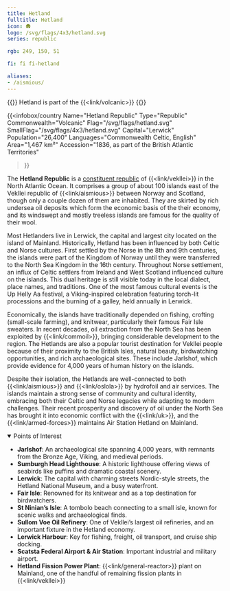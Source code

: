 ```yaml
---
title: Hetland
fulltitle: Hetland
icon: 🛖
logo: /svg/flags/4x3/hetland.svg
series: republic

rgb: 249, 150, 51

fi: fi fi-hetland

aliases:
- /aismious/
---
```

{{<note series>}}
 Hetland is part of the {{<link/volcanic>}}
{{</note>}}

{{<infobox/country
	 Name="Hetland Republic"
	 Type="Republic"
	 Commonwealth="Volcanic"
	 Flag="/svg/flags/hetland.svg"
	 SmallFlag="/svg/flags/4x3/hetland.svg"
	 Capital="Lerwick"
	 Population="26,400"
	 Languages="Commonwealth Celtic, English"
	 Area="1,467 km²"
	 Accession="1836, as part of the British Atlantic Territories"
 >}}

The <span class="fi fi-hetland"></span> **Hetland Republic** is a [constituent republic](/republics/) of {{<link/vekllei>}} in the North Atlantic Ocean. It comprises a group of about 100 islands east of the Vekllei republic of {{<link/aismious>}} between Norway and Scotland, though only a couple dozen of them are inhabited. They are skirted by rich undersea oil deposits which form the economic basis of the their economy, and its windswept and mostly treeless islands are famous for the quality of their wool.

Most Hetlanders live in Lerwick, the capital and largest city located on the island of Mainland. Historically, Hetland has been influenced by both Celtic and Norse cultures. First settled by the Norse in the 8th and 9th centuries, the islands were part of the Kingdom of Norway until they were transferred to the North Sea Kingdom in the 16th century. Throughout Norse settlement, an influx of Celtic settlers from Ireland and West Scotland influenced culture on the islands. This dual heritage is still visible today in the local dialect, place names, and traditions. One of the most famous cultural events is the Up Helly Aa festival, a Viking-inspired celebration featuring torch-lit processions and the burning of a galley, held annually in Lerwick.

Economically, the islands have traditionally depended on fishing, crofting (small-scale farming), and knitwear, particularly their famous Fair Isle sweaters. In recent decades, oil extraction from the North Sea has been exploited by {{<link/commoil>}}, bringing considerable development to the region. The Hetlands are also a popular tourist destination for Vekllei people because of their proximity to the British Isles, natural beauty, birdwatching opportunities, and rich archaeological sites. These include Jarlshof, which provide evidence for 4,000 years of human history on the islands.

Despite their isolation, the Hetlands are well-connected to both {{<link/aismious>}} and {{<link/oslola>}} by hydrofoil and air services. The islands maintain a strong sense of community and cultural identity, embracing both their Celtic and Norse legacies while adapting to modern challenges. Their recent prosperity and discovery of oil under the North Sea has brought it into economic conflict with the {{<link/uk>}}, and the {{<link/armed-forces>}} maintains Air Station Hetland on Mainland.

<details open>
<summary>Points of Interest</summary>

* **Jarlshof**: An archaeological site spanning 4,000 years, with remnants from the Bronze Age, Viking, and medieval periods.
* **Sumburgh Head Lighthouse**: A historic lighthouse offering views of seabirds like puffins and dramatic coastal scenery.
* **Lerwick**: The capital with charming streets Nordic-style streets, the Hetland National Museum, and a busy waterfront.
* **Fair Isle**: Renowned for its knitwear and as a top destination for birdwatchers.
* **St Ninian’s Isle**: A tombolo beach connecting to a small isle, known for scenic walks and archaeological finds.
* **Sullom Voe Oil Refinery**: One of Vekllei’s largest oil refineries, and an important fixture in the Hetland economy.
* **Lerwick Harbour**: Key for fishing, freight, oil transport, and cruise ship docking.
* **Scatsta Federal Airport & Air Station**: Important industrial and military airport.
* **Hetland Fission Power Plant**: {{<link/general-reactor>}} plant on Mainland, one of the handful of remaining fission plants in {{<link/vekllei>}}
</details>


